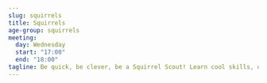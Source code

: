 ```yaml
---
slug: squirrels
title: Squirrels
age-group: squirrels
meeting:
  day: Wednesday
  start: "17:00"
  end: "18:00"
tagline: Be quick, be clever, be a Squirrel Scout! Learn cool skills, discover nature's secrets, and have a blast!
---
```

